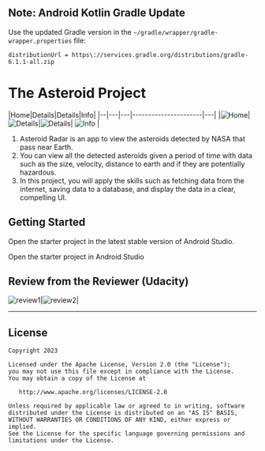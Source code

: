 
## Note: Android Kotlin Gradle Update
Use the updated Gradle version in the `~/gradle/wrapper/gradle-wrapper.properties` file:
```
distributionUrl = https\://services.gradle.org/distributions/gradle-6.1.1-all.zip
```
# The Asteroid Project

|Home|Details|Details|Info|
|--|---|---|----------------------|---|
|![Home](screenshots/screen_1.png)|![Details](screenshots/screen_2.png)|![Details](screenshots/screen_3.png)| ![Info](screenshots/screen_4.png) |


1. Asteroid Radar is an app to view the asteroids detected by NASA that pass near Earth.
2. You can view all the detected asteroids given a period of time with data such as the size, velocity, distance to earth and if they are potentially hazardous.
3. In this project, you will apply the skills such as fetching data from the internet, saving data to a database, and display the data in a clear, compelling UI.

## Getting Started

Open the starter project in the latest stable version of Android Studio.

Open the starter project in Android Studio


## Review from the Reviewer (Udacity)

![review1](screenshots/review1.png)|![review2](screenshots/review2.png)|

---

## License

```
Copyright 2023

Licensed under the Apache License, Version 2.0 (the "License"); 
you may not use this file except in compliance with the License. 
You may obtain a copy of the License at

   http://www.apache.org/licenses/LICENSE-2.0
   
Unless required by applicable law or agreed to in writing, software
distributed under the License is distributed on an "AS IS" BASIS,
WITHOUT WARRANTIES OR CONDITIONS OF ANY KIND, either express or implied.
See the License for the specific language governing permissions and
limitations under the License.
```